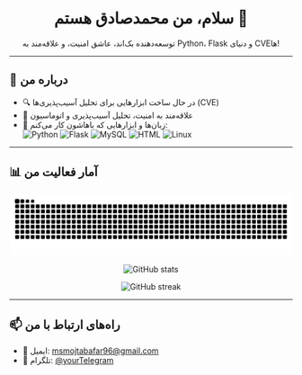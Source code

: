 <h1 align="center">سلام، من محمدصادق هستم 👋</h1>

<p align="center">
  توسعه‌دهنده بک‌اند، عاشق امنیت، و علاقه‌مند به Python، Flask و دنیای CVEها!
</p>

---

## 🚀 درباره من

- 🔍 در حال ساخت ابزارهایی برای تحلیل آسیب‌پذیری‌ها (CVE)
- 🔐 علاقه‌مند به امنیت، تحلیل آسیب‌پذیری و اتوماسیون
- 🧰 زبان‌ها و ابزارهایی که باهاشون کار می‌کنم:  
  ![Python](https://img.shields.io/badge/-Python-3776AB?style=for-the-badge&logo=python&logoColor=white)
  ![Flask](https://img.shields.io/badge/-Flask-000000?style=for-the-badge&logo=flask)
  ![MySQL](https://img.shields.io/badge/-MySQL-4479A1?style=for-the-badge&logo=mysql&logoColor=white)
  ![HTML](https://img.shields.io/badge/-HTML5-E34F26?style=for-the-badge&logo=html5&logoColor=white)
  ![Linux](https://img.shields.io/badge/-Linux-FCC624?style=for-the-badge&logo=linux&logoColor=black)

---

## 📊 آمار فعالیت من

<p align="center">
  <img src="https://raw.githubusercontent.com/msmojtabafar/msmojtabafar/output/github-contribution-grid-snake.svg" alt="snake gif" />
</p>

<p align="center">
  <img src="https://github-readme-stats.vercel.app/api?username=msmojtabafar&show_icons=true&theme=radical" alt="GitHub stats" />
</p>

<p align="center">
  <img src="https://github-readme-streak-stats.herokuapp.com/?user=msmojtabafar&theme=radical" alt="GitHub streak" />
</p>

---

## 📫 راه‌های ارتباط با من

- 📧 ایمیل: msmojtabafar96@gmail.com  
- 💬 تلگرام: [@yourTelegram](https://t.me/msmojtabafar)  
